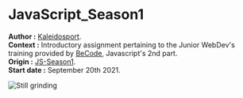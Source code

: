 # JavaScript_Season1

**Author :** [Kaleidosport](https://github.com/Kaleidosport).  
**Context :** Introductory assignment pertaining to the Junior WebDev's training provided by [BeCode](https://github.com/becodeorg), Javascript's 2nd part.  
**Origin :** [JS-Season1](https://github.com/becodeorg/CRL-Woods-5.33/tree/main/1.TRAIL/02.The-Hill/08.Javascript/01.Season-1).  
**Start date :** September 20th 2021. 

![Still grinding](https://i.imgur.com/U0eyE2P.gif)